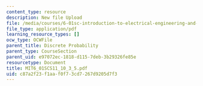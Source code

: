 ```yaml
---
content_type: resource
description: New file Upload
file: /media/courses/6-01sc-introduction-to-electrical-engineering-and-computer-science-i-spring-2011/c87a2f23f1aaf0f73cd7267d9205d7f3_MIT6_01SCS11_10_3_5.pdf
file_type: application/pdf
learning_resource_types: []
ocw_type: OCWFile
parent_title: Discrete Probability
parent_type: CourseSection
parent_uid: e97072ec-1818-d115-7deb-3b29326fe85e
resourcetype: Document
title: MIT6_01SCS11_10_3_5.pdf
uid: c87a2f23-f1aa-f0f7-3cd7-267d9205d7f3
---
```

